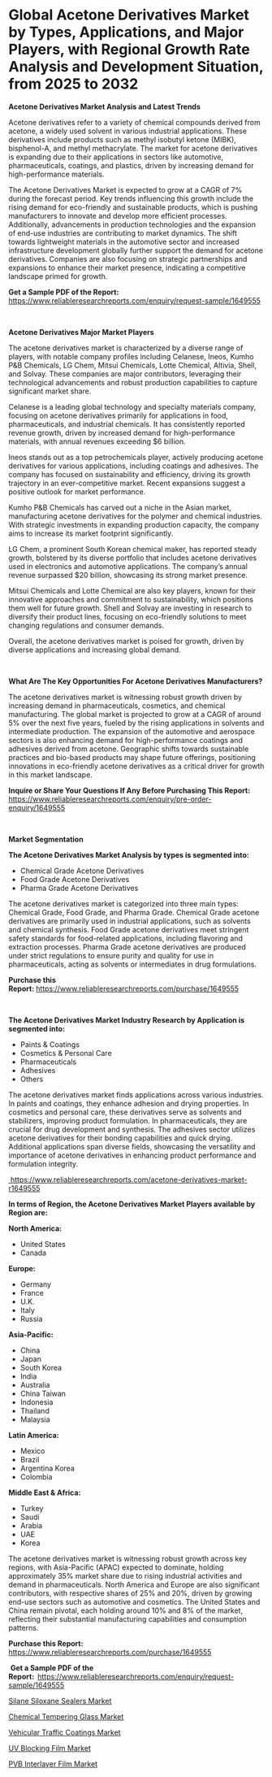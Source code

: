 <p><h1>Global Acetone Derivatives Market by Types, Applications, and Major Players, with Regional Growth Rate Analysis and Development Situation, from 2025 to 2032</h1></p><p><strong>Acetone Derivatives Market Analysis and Latest Trends</strong></p>
<p><p>Acetone derivatives refer to a variety of chemical compounds derived from acetone, a widely used solvent in various industrial applications. These derivatives include products such as methyl isobutyl ketone (MIBK), bisphenol-A, and methyl methacrylate. The market for acetone derivatives is expanding due to their applications in sectors like automotive, pharmaceuticals, coatings, and plastics, driven by increasing demand for high-performance materials.</p><p>The Acetone Derivatives Market is expected to grow at a CAGR of 7% during the forecast period. Key trends influencing this growth include the rising demand for eco-friendly and sustainable products, which is pushing manufacturers to innovate and develop more efficient processes. Additionally, advancements in production technologies and the expansion of end-use industries are contributing to market dynamics. The shift towards lightweight materials in the automotive sector and increased infrastructure development globally further support the demand for acetone derivatives. Companies are also focusing on strategic partnerships and expansions to enhance their market presence, indicating a competitive landscape primed for growth.</p></p>
<p><strong>Get a Sample PDF of the Report:&nbsp;</strong> <a href="https://www.reliableresearchreports.com/enquiry/request-sample/1649555?utm_campaign=102&utm_medium=2&utm_source=Github&utm_content=ia&utm_term=01042025&utm_id=acetone-derivatives">https://www.reliableresearchreports.com/enquiry/request-sample/1649555</a></p>
<p>&nbsp;</p>
<p><strong>Acetone Derivatives Major Market Players</strong></p>
<p><p>The acetone derivatives market is characterized by a diverse range of players, with notable company profiles including Celanese, Ineos, Kumho P&B Chemicals, LG Chem, Mitsui Chemicals, Lotte Chemical, Altivia, Shell, and Solvay. These companies are major contributors, leveraging their technological advancements and robust production capabilities to capture significant market share.</p><p>Celanese is a leading global technology and specialty materials company, focusing on acetone derivatives primarily for applications in food, pharmaceuticals, and industrial chemicals. It has consistently reported revenue growth, driven by increased demand for high-performance materials, with annual revenues exceeding $6 billion. </p><p>Ineos stands out as a top petrochemicals player, actively producing acetone derivatives for various applications, including coatings and adhesives. The company has focused on sustainability and efficiency, driving its growth trajectory in an ever-competitive market. Recent expansions suggest a positive outlook for market performance.</p><p>Kumho P&B Chemicals has carved out a niche in the Asian market, manufacturing acetone derivatives for the polymer and chemical industries. With strategic investments in expanding production capacity, the company aims to increase its market footprint significantly.</p><p>LG Chem, a prominent South Korean chemical maker, has reported steady growth, bolstered by its diverse portfolio that includes acetone derivatives used in electronics and automotive applications. The company’s annual revenue surpassed $20 billion, showcasing its strong market presence.</p><p>Mitsui Chemicals and Lotte Chemical are also key players, known for their innovative approaches and commitment to sustainability, which positions them well for future growth. Shell and Solvay are investing in research to diversify their product lines, focusing on eco-friendly solutions to meet changing regulations and consumer demands.</p><p>Overall, the acetone derivatives market is poised for growth, driven by diverse applications and increasing global demand.</p></p>
<p>&nbsp;</p>
<p><strong>What Are The Key Opportunities For Acetone Derivatives Manufacturers?</strong></p>
<p><p>The acetone derivatives market is witnessing robust growth driven by increasing demand in pharmaceuticals, cosmetics, and chemical manufacturing. The global market is projected to grow at a CAGR of around 5% over the next five years, fueled by the rising applications in solvents and intermediate production. The expansion of the automotive and aerospace sectors is also enhancing demand for high-performance coatings and adhesives derived from acetone. Geographic shifts towards sustainable practices and bio-based products may shape future offerings, positioning innovations in eco-friendly acetone derivatives as a critical driver for growth in this market landscape.</p></p>
<p><strong>Inquire or Share Your Questions If Any Before Purchasing This Report:</strong> <a href="https://www.reliableresearchreports.com/enquiry/pre-order-enquiry/1649555?utm_campaign=102&utm_medium=2&utm_source=Github&utm_content=ia&utm_term=01042025&utm_id=acetone-derivatives">https://www.reliableresearchreports.com/enquiry/pre-order-enquiry/1649555</a></p>
<p>&nbsp;</p>
<p><strong>Market Segmentation</strong></p>
<p><strong>The Acetone Derivatives Market Analysis by types is segmented into:</strong></p>
<p><ul><li>Chemical Grade Acetone Derivatives</li><li>Food Grade Acetone Derivatives</li><li>Pharma Grade Acetone Derivatives</li></ul></p>
<p><p>The acetone derivatives market is categorized into three main types: Chemical Grade, Food Grade, and Pharma Grade. Chemical Grade acetone derivatives are primarily used in industrial applications, such as solvents and chemical synthesis. Food Grade acetone derivatives meet stringent safety standards for food-related applications, including flavoring and extraction processes. Pharma Grade acetone derivatives are produced under strict regulations to ensure purity and quality for use in pharmaceuticals, acting as solvents or intermediates in drug formulations.</p></p>
<p><strong>Purchase this Report:&nbsp;</strong><a href="https://www.reliableresearchreports.com/purchase/1649555?utm_campaign=102&utm_medium=2&utm_source=Github&utm_content=ia&utm_term=01042025&utm_id=acetone-derivatives">https://www.reliableresearchreports.com/purchase/1649555</a></p>
<p>&nbsp;</p>
<p><strong>The Acetone Derivatives Market Industry Research by Application is segmented into:</strong></p>
<p><ul><li>Paints & Coatings</li><li>Cosmetics & Personal Care</li><li>Pharmaceuticals</li><li>Adhesives</li><li>Others</li></ul></p>
<p><p>The acetone derivatives market finds applications across various industries. In paints and coatings, they enhance adhesion and drying properties. In cosmetics and personal care, these derivatives serve as solvents and stabilizers, improving product formulation. In pharmaceuticals, they are crucial for drug development and synthesis. The adhesives sector utilizes acetone derivatives for their bonding capabilities and quick drying. Additional applications span diverse fields, showcasing the versatility and importance of acetone derivatives in enhancing product performance and formulation integrity.</p></p>
<p><a href="https://www.reliableresearchreports.com/acetone-derivatives-market-r1649555?utm_campaign=102&utm_medium=2&utm_source=Github&utm_content=ia&utm_term=01042025&utm_id=acetone-derivatives">&nbsp;https://www.reliableresearchreports.com/acetone-derivatives-market-r1649555</a></p>
<p><strong>In terms of Region, the Acetone Derivatives Market Players available by Region are:</strong></p>
<p>
    <p> <strong> North America: </strong>
        <ul>
            <li>United States</li>
            <li>Canada</li>
        </ul>
        </p> 
    <p> <strong> Europe: </strong>
        <ul>
            <li>Germany</li>
            <li>France</li>
            <li>U.K.</li>
            <li>Italy</li>
            <li>Russia</li>
        </ul>
        </p> 
    <p> <strong> Asia-Pacific: </strong>
        <ul>
            <li>China</li>
            <li>Japan</li>
            <li>South Korea</li>
            <li>India</li>
            <li>Australia</li>
            <li>China Taiwan</li>
            <li>Indonesia</li>
            <li>Thailand</li>
            <li>Malaysia</li>
        </ul>
        </p> 
    <p> <strong> Latin America: </strong>
        <ul>
            <li>Mexico</li>
            <li>Brazil</li>
            <li>Argentina Korea</li>
            <li>Colombia</li>
        </ul>
        </p> 
    <p> <strong> Middle East & Africa: </strong>
        <ul>
            <li>Turkey</li>
            <li>Saudi</li>
            <li>Arabia</li>
            <li>UAE</li>
            <li>Korea</li>
        </ul>
    </p>
    </p>
<p><p>The acetone derivatives market is witnessing robust growth across key regions, with Asia-Pacific (APAC) expected to dominate, holding approximately 35% market share due to rising industrial activities and demand in pharmaceuticals. North America and Europe are also significant contributors, with respective shares of 25% and 20%, driven by growing end-use sectors such as automotive and cosmetics. The United States and China remain pivotal, each holding around 10% and 8% of the market, reflecting their substantial manufacturing capabilities and consumption patterns.</p></p>
<p><strong>Purchase this Report: </strong><a href="https://www.reliableresearchreports.com/purchase/1649555?utm_campaign=102&utm_medium=2&utm_source=Github&utm_content=ia&utm_term=01042025&utm_id=acetone-derivatives">https://www.reliableresearchreports.com/purchase/1649555</a></p>
<p>&nbsp;<strong>Get a Sample PDF of the Report:&nbsp;&nbsp;</strong><a href="https://www.reliableresearchreports.com/enquiry/request-sample/1649555?utm_campaign=102&utm_medium=2&utm_source=Github&utm_content=ia&utm_term=01042025&utm_id=acetone-derivatives">https://www.reliableresearchreports.com/enquiry/request-sample/1649555</a></p>
<p><strong></strong></p>
<p><p><a href="https://github.com/dayaanapis5/Market-Research-Report-List-1/blob/main/silane-siloxane-sealers-market.md?utm_campaign=102&utm_medium=2&utm_source=Github&utm_content=ia&utm_term=01042025&utm_id=acetone-derivatives">Silane Siloxane Sealers Market</a></p><p><a href="https://github.com/gasikcalbos8/Market-Research-Report-List-1/blob/main/chemical-tempering-glass-market.md?utm_campaign=102&utm_medium=2&utm_source=Github&utm_content=ia&utm_term=01042025&utm_id=acetone-derivatives">Chemical Tempering Glass Market</a></p><p><a href="https://github.com/daleogrando/Market-Research-Report-List-1/blob/main/vehicular-traffic-coatings-market.md?utm_campaign=102&utm_medium=2&utm_source=Github&utm_content=ia&utm_term=01042025&utm_id=acetone-derivatives">Vehicular Traffic Coatings Market</a></p><p><a href="https://github.com/vaduzunny/Market-Research-Report-List-1/blob/main/uv-blocking-film-market.md?utm_campaign=102&utm_medium=2&utm_source=Github&utm_content=ia&utm_term=01042025&utm_id=acetone-derivatives">UV Blocking Film Market</a></p><p><a href="https://github.com/ubavicachida/Market-Research-Report-List-1/blob/main/pvb-interlayer-film-market.md?utm_campaign=102&utm_medium=2&utm_source=Github&utm_content=ia&utm_term=01042025&utm_id=acetone-derivatives">PVB Interlayer Film Market</a></p></p>
